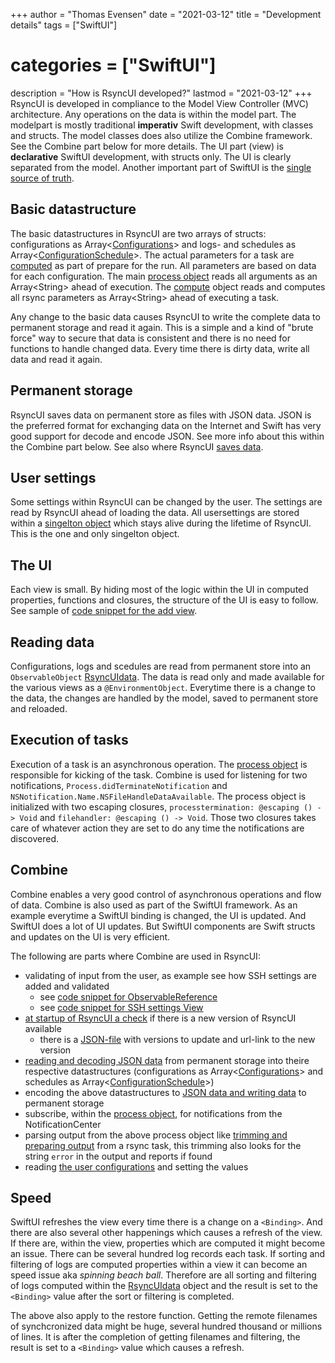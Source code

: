 +++
author = "Thomas Evensen"
date = "2021-03-12"
title =  "Development details"
tags = ["SwiftUI"]
# categories = ["SwiftUI"]
description = "How is RsyncUI developed?"
lastmod = "2021-03-12"
+++
RsyncUI is developed in compliance to the Model View Controller (MVC) architecture. Any operations on the data is within the model part. The modelpart is mostly traditional **imperativ** Swift development, with classes and structs. The model classes does also utilize the Combine framework. See the Combine part below for more details. The UI part (view) is **declarative** SwiftUI development, with structs only. The UI is clearly separated from the model. Another important part of SwiftUI is the [single source of truth](https://developer.apple.com/documentation/swiftui/managing-user-interface-state).

## Basic datastructure

The basic datastructures in RsyncUI are two arrays of structs: configurations as Array<[Configurations](https://github.com/rsyncOSX/RsyncUI/blob/main/RsyncUI/Model/Storage/Basic/Configuration.swift)> and logs- and schedules as Array<[ConfigurationSchedule](https://github.com/rsyncOSX/RsyncUI/blob/main/RsyncUI/Model/Storage/Basic/ConfigurationSchedule.swift)>. The actual parameters for a task are [computed](https://github.com/rsyncOSX/RsyncUI/blob/main/RsyncUI/Model/ComputeParametersRsync/ComputeRsyncParameters.swift) as part of prepare for the run. All parameters are based on data for each configuration. The main [process object](https://github.com/rsyncOSX/RsyncUI/blob/main/RsyncUI/Model/Process/Main/RsyncProcess.swift) reads all arguments as an Array\<String\> ahead of execution. The [compute](https://github.com/rsyncOSX/RsyncUI/blob/main/RsyncUI/Model/ComputeParametersRsync/ComputeRsyncParameters.swift) object reads and computes all rsync parameters as Array\<String\> ahead of executing a task.

Any change to the basic data causes RsyncUI to write the complete data to permanent storage and read it again. This is a simple and a kind of "brute force" way to secure that data is consistent and there is no need for functions to handle changed data. Every time there is dirty data, write all data and read it again.

## Permanent storage

RsyncUI saves data on permanent store as files with JSON data. JSON is the preferred format for exchanging data on the Internet and Swift has very good support for decode and encode JSON. See more info about this within the Combine part below. See also where RsyncUI [saves data](/post/configfiles/).

## User settings

Some settings within RsyncUI can be changed by the user. The settings are read by RsyncUI ahead of loading the data. All usersettings are stored within a [singelton object](https://github.com/rsyncOSX/RsyncUI/blob/main/RsyncUI/Model/Global/SharedReference.swift) which stays alive during the lifetime of RsyncUI. This is the one and only singelton object.

## The UI

Each view is small. By hiding most of the logic within the UI in computed properties, functions and closures, the structure of the UI is easy to follow. See sample of [code snippet for the add view](/post/codesnippetview/).

## Reading data

Configurations, logs and scedules are read from permanent store into an `ObservableObject` [RsyncUIdata](https://github.com/rsyncOSX/RsyncUI/blob/main/RsyncUI/Model/Data/RsyncUIdata.swift). The data is read only and made available for the various views as a `@EnvironmentObject`. Everytime there is a change to the data, the changes are handled by the model, saved to permanent store and reloaded.

## Execution of tasks

Execution of a task is an asynchronous operation. The [process object](https://github.com/rsyncOSX/RsyncUI/blob/main/RsyncUI/Model/Process/Main/RsyncProcess.swift) is responsible for kicking of the task. Combine is used for listening for two notifications, `Process.didTerminateNotification` and `NSNotification.Name.NSFileHandleDataAvailable`. The process object is initialized with two escaping closures, `processtermination: @escaping () -> Void` and `filehandler: @escaping () -> Void`. Those two closures takes care of whatever action they are set to do any time the notifications are discovered.

## Combine

Combine enables a very good control of asynchronous operations and flow of data. Combine is also used as part of the SwiftUI framework. As an example everytime a SwiftUI binding is changed, the UI is updated. And SwiftUI does a lot of UI updates. But SwiftUI components are Swift structs and updates on the UI is very efficient.

The following are parts where Combine are used in RsyncUI:

- validating of input from the user, as example see how SSH settings are added and validated
  - see [code snippet for ObservableReference](/post/codesnippetobserver/)
  - see [code snippet for SSH settings View](/post/codesnippetviewssh/)
- [at startup of RsyncUI a check](https://github.com/rsyncOSX/RsyncUI/blob/main/RsyncUI/Model/Newversion/NewversionJSON.swift) if there is a new version of RsyncUI available
  - there is a [JSON-file](https://github.com/rsyncOSX/RsyncUI/blob/main/versionRsyncUI/versionRsyncUI.json) with versions to update and url-link to the new version
- [reading and decoding JSON data](https://github.com/rsyncOSX/RsyncUI/blob/main/RsyncUI/Model/Storage/ReadConfigurationJSON.swift) from permanent storage into theire respective datastructures (configurations as Array<[Configurations](https://github.com/rsyncOSX/RsyncUI/blob/main/RsyncUI/Model/Storage/Basic/Configuration.swift)> and schedules as Array<[ConfigurationSchedule](https://github.com/rsyncOSX/RsyncUI/blob/main/RsyncUI/Model/Storage/Basic/ConfigurationSchedule.swift)>)
- encoding the above datastructures to [JSON data and writing data](https://github.com/rsyncOSX/RsyncUI/blob/main/RsyncUI/Model/Storage/WriteConfigurationJSON.swift) to permanent storage
- subscribe, within the [process object](https://github.com/rsyncOSX/RsyncUI/blob/main/RsyncUI/Model/Process/Main/RsyncProcess.swift), for notifications from the NotificationCenter
- parsing output from the above process object like [trimming and preparing output](https://github.com/rsyncOSX/RsyncUI/blob/main/RsyncUI/Model/Output/TrimTwo.swift) from a rsync task, this trimming also looks for the string `error` in the output and reports if found
- reading [the user configurations](https://github.com/rsyncOSX/RsyncUI/blob/main/RsyncUI/Model/Storage/Userconfiguration/ReadUserConfigurationPLIST.swift) and setting the values

## Speed

SwiftUI refreshes the view every time there is a change on a `<Binding>`. And there are also several other happenings which causes a refresh of the view. If there are, within the view, properties which are computed it might become an issue. There can be several hundred log records each task. If sorting and filtering of logs are computed properties within a view it can become an speed issue aka *spinning beach ball*. Therefore are all sorting and filtering of logs computed within the [RsyncUIdata](https://github.com/rsyncOSX/RsyncUI/blob/main/RsyncUI/Model/Data/RsyncUIdata.swift) object and the result is set to the `<Binding>` value after the sort or filtering is completed.

The above also apply to the restore function. Getting the remote filenames of synchcronized data might be huge, several hundred thousand or millions of lines. It is after the completion of getting filenames and filtering, the result is set to a `<Binding>` value which causes a refresh.
